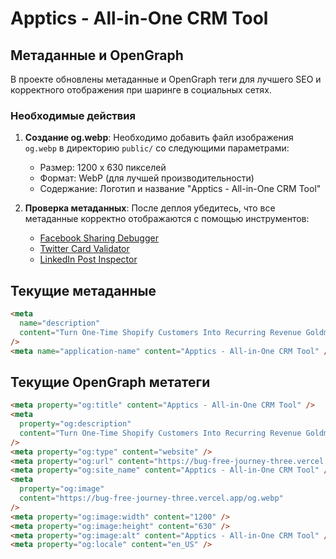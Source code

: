 # Apptics - All-in-One CRM Tool

## Метаданные и OpenGraph

В проекте обновлены метаданные и OpenGraph теги для лучшего SEO и корректного отображения при шаринге в социальных сетях.

### Необходимые действия

1. **Создание og.webp**: Необходимо добавить файл изображения `og.webp` в директорию `public/` со следующими параметрами:
   - Размер: 1200 x 630 пикселей
   - Формат: WebP (для лучшей производительности)
   - Содержание: Логотип и название "Apptics - All-in-One CRM Tool"

2. **Проверка метаданных**: После деплоя убедитесь, что все метаданные корректно отображаются с помощью инструментов:
   - [Facebook Sharing Debugger](https://developers.facebook.com/tools/debug/)
   - [Twitter Card Validator](https://cards-dev.twitter.com/validator)
   - [LinkedIn Post Inspector](https://www.linkedin.com/post-inspector/)

## Текущие метаданные

```html
<meta
  name="description"
  content="Turn One-Time Shopify Customers Into Recurring Revenue Goldmines. Apptics is an all in one platform that handles subscription management, payment optimization, and customer retention with smart analytics and seamless checkouts."
/>
<meta name="application-name" content="Apptics - All-in-One CRM Tool" />
```

## Текущие OpenGraph метатеги

```html
<meta property="og:title" content="Apptics - All-in-One CRM Tool" />
<meta
  property="og:description"
  content="Turn One-Time Shopify Customers Into Recurring Revenue Goldmines. Apptics is an all in one platform that handles subscription management, payment optimization, and customer retention with smart analytics and seamless checkouts."
/>
<meta property="og:type" content="website" />
<meta property="og:url" content="https://bug-free-journey-three.vercel.app" />
<meta property="og:site_name" content="Apptics - All-in-One CRM Tool" />
<meta
  property="og:image"
  content="https://bug-free-journey-three.vercel.app/og.webp"
/>
<meta property="og:image:width" content="1200" />
<meta property="og:image:height" content="630" />
<meta property="og:image:alt" content="Apptics - All-in-One CRM Tool" />
<meta property="og:locale" content="en_US" />
```
